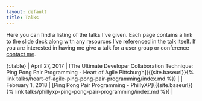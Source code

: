 ```yaml
---
layout: default
title: Talks 
---
```


Here you can find a listing of the talks I've given. Each page contains a link to the slide deck along with any resources I've referenced in the talk itself. If you are interested in having me give a talk for a user group or conference [contact me]({{site.baseurl}}/#contact).

{:.table}
| April 27, 2017 | [The Ultimate Developer Collaboration Technique: Ping Pong Pair Programming - Heart of Agile Pittsburgh]({{site.baseurl}}{%  link talks/heart-of-agile-ping-pong-pair-programming/index.md %}) |
| February 1, 2018 | [Ping Pong Pair Programming - PhillyXP]({{site.baseurl}}{% link talks/phillyxp-ping-pong-pair-programming/index.md %}) |